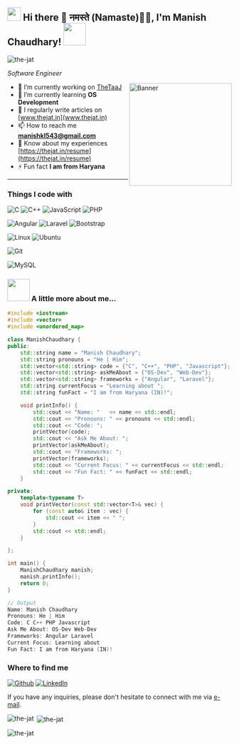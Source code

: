 <h2>
    <img src="https://emojis.slackmojis.com/emojis/images/1531849430/4246/blob-sunglasses.gif?1531849430" width="30"/>
    Hi there 👋 नमस्ते (Namaste)🙏🏻, I'm Manish Chaudhary!
    <img src="https://media.giphy.com/media/12oufCB0MyZ1Go/giphy.gif" width="50">
</h2>

<!-- Profile Views Addins -->
<img src="https://komarev.com/ghpvc/?username=the-jat&label=Profile%20views&color=0e75b6&style=flat" alt="the-jat"/>

<p>
    <em>
        Software Engineer
<!--         <img src="https://media.giphy.com/media/WUlplcMpOCEmTGBtBW/giphy.gif" width="30">  -->
    </em>
</p>

<!--
**The-Jat/The-Jat** is a ✨ _special_ ✨ repository because its `README.md` (this file) appears on your GitHub profile.
Here are some ideas to get you started:
- 🔭 I’m currently working on ...
- 🌱 I’m currently learning ...
- 👯 I’m looking to collaborate on ...
- 🤔 I’m looking for help with ...
- 💬 Ask me about ...
- 📫 How to reach me: ...
- 😄 Pronouns: ...
- ⚡ Fun fact: ...
-->

<!-- Binary gif -->
<img align='right' src="https://media.giphy.com/media/v1.Y2lkPTc5MGI3NjExZWJ2Z3NoeHluNGxmZnk2dzRqeGVhYTJpczhiOHAwcGFsaTM2aDFvOCZlcD12MV9pbnRlcm5hbF9naWZfYnlfaWQmY3Q9dHM/ksE9feSa2b4V2GYwY4/giphy.gif" width="230" alt="Banner">

- 🔭 I’m currently working on [TheTaaJ](https://github.com/The-Jat/TheTaaJ)
- 🌱 I’m currently learning **OS Development**
- 📝 I regularly write articles on [www.thejat.in](www.thejat.in)
- 📫 How to reach me **manishkl543@gmail.com**
- 📄 Know about my experiences [https://thejat.in/resume](https://thejat.in/resume)
- ⚡ Fun fact **I am from Haryana**

---

<h3>Things I code with</h3>

![C](https://img.shields.io/badge/c-%2300599C.svg?style=for-the-badge&logo=c&logoColor=white)
![C++](https://img.shields.io/badge/c++-%2300599C.svg?style=for-the-badge&logo=c%2B%2B&logoColor=white)
![JavaScript](https://img.shields.io/badge/javascript-%23323330.svg?style=for-the-badge&logo=javascript&logoColor=%23F7DF1E)
![PHP](https://img.shields.io/badge/php-%23777BB4.svg?style=for-the-badge&logo=php&logoColor=white)

![Angular](https://img.shields.io/badge/angular-%23DD0031.svg?style=for-the-badge&logo=angular&logoColor=white)
![Laravel](https://img.shields.io/badge/laravel-%23FF2D20.svg?style=for-the-badge&logo=laravel&logoColor=white)
![Bootstrap](https://img.shields.io/badge/bootstrap-%238511FA.svg?style=for-the-badge&logo=bootstrap&logoColor=white)

![Linux](https://img.shields.io/badge/Linux-FCC624?style=for-the-badge&logo=linux&logoColor=black)
![Ubuntu](https://img.shields.io/badge/Ubuntu-E95420?style=for-the-badge&logo=ubuntu&logoColor=white)

![Git](https://img.shields.io/badge/git-%23F05033.svg?style=for-the-badge&logo=git&logoColor=white)

![MySQL](https://img.shields.io/badge/mysql-%2300f.svg?style=for-the-badge&logo=mysql&logoColor=white)


### <img src="https://media.giphy.com/media/VgCDAzcKvsR6OM0uWg/giphy.gif" width="50"> A little more about me...  

```c++
#include <iostream>
#include <vector>
#include <unordered_map>

class ManishChaudhary {
public:
    std::string name = "Manish Chaudhary";
    std::string pronouns = "He | Him";
    std::vector<std::string> code = {"C", "C++", "PHP", "Javascript"};
    std::vector<std::string> askMeAbout = {"OS-Dev", "Web-Dev"};
    std::vector<std::string> frameworks = {"Angular", "Laravel"};
    std::string currentFocus = "Learning about ";
    std::string funFact = "I am from Haryana (IN)!";

    void printInfo() {
        std::cout << "Name: "   << name << std::endl; 
        std::cout << "Pronouns: " << pronouns << std::endl;
        std::cout << "Code: ";
        printVector(code);
        std::cout << "Ask Me About: ";
        printVector(askMeAbout);
        std::cout << "Frameworks: ";
        printVector(frameworks);
        std::cout << "Current Focus: " << currentFocus << std::endl;
        std::cout << "Fun Fact: " << funFact << std::endl;
    }

private:
    template<typename T>
    void printVector(const std::vector<T>& vec) {
        for (const auto& item : vec) {
            std::cout << item << " ";
        }
        std::cout << std::endl;
    }

};

int main() {
    ManishChaudhary manish;
    manish.printInfo();
    return 0;
}

// Output
Name: Manish Chaudhary
Pronouns: He | Him
Code: C C++ PHP Javascript 
Ask Me About: OS-Dev Web-Dev 
Frameworks: Angular Laravel 
Current Focus: Learning about 
Fun Fact: I am from Haryana (IN)!
```


<h3>Where to find me</h3>
<p><a href="https://github.com/The-Jat" target="_blank"><img alt="Github" src="https://img.shields.io/badge/GitHub-%2312100E.svg?&style=for-the-badge&logo=Github&logoColor=white" /></a> <a href="https://www.linkedin.com/in/manish-kala-46a845139" target="_blank"><img alt="LinkedIn" src="https://img.shields.io/badge/linkedin-%230077B5.svg?&style=for-the-badge&logo=linkedin&logoColor=white" /></a>
</p>

If you have any inquiries, please don't hesitate to connect with me via [e-mail](mailto:manishkl543@gmail.com).

<p><img align="left" src="https://github-readme-stats.vercel.app/api/top-langs?username=the-jat&show_icons=true&locale=en&layout=compact" alt="the-jat" /></p>

<p>&nbsp;<img align="center" src="https://github-readme-stats.vercel.app/api?username=the-jat&show_icons=true&locale=en" alt="the-jat" /></p>

<p><img align="center" src="https://github-readme-streak-stats.herokuapp.com/?user=the-jat&" alt="the-jat" /></p>
